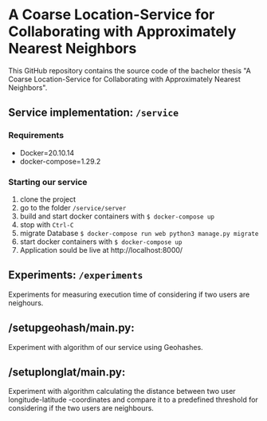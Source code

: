 # A Coarse Location-Service for Collaborating with Approximately Nearest Neighbors
This GitHub repository contains the source code of the bachelor thesis "A Coarse Location-Service for Collaborating with Approximately Nearest Neighbors".

## Service implementation: `/service`

### Requirements
- Docker=20.10.14
- docker-compose=1.29.2


### Starting our service
1. clone the project
2. go to the folder `/service/server`
3. build and start docker containers with `$ docker-compose up`
4. stop with `Ctrl-C`
5. migrate Database `$ docker-compose run web python3 manage.py migrate`
6. start docker containers with `$ docker-compose up`
4. Application sould be live at http://localhost:8000/


## Experiments: `/experiments`
Experiments for measuring execution time of considering if two users are neighours.

## /setupgeohash/main.py:
Experiment with algorithm of our service using Geohashes.

## /setuplonglat/main.py:
Experiment with algorithm calculating the distance between two user longitude-latitude -coordinates and compare it to a predefined threshold for considering if the two users are neighbours.
